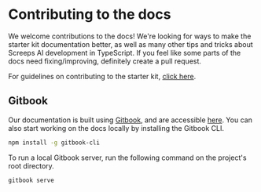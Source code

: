 # Contributing to the docs

We welcome contributions to the docs! We're looking for ways to make the starter kit documentation better, as well as
many other tips and tricks about Screeps AI development in TypeScript. If you feel like some parts of the docs need
fixing/improving, definitely create a pull request.

For guidelines on contributing to the starter
kit, [click here](https://github.com/screepers/screeps-typescript-starter/blob/master/CONTRIBUTING.md).

## Gitbook

Our documentation is built using [Gitbook](https://www.gitbook.com/), and are
accessible [here](https://screepers.gitbooks.io/screeps-typescript-starter/). You can also start working on the docs
locally by installing the Gitbook CLI.

```bash
npm install -g gitbook-cli
```

To run a local Gitbook server, run the following command on the project's root directory.

```bash
gitbook serve
```

